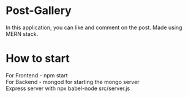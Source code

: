 # Post-Gallery
In this application, you can like and comment on the post. Made using MERN stack.

# How to start
For Frontend  - npm start <br />
For Backend  - mongod for starting the mongo server<br />  Express server with npx babel-node src/server.js
